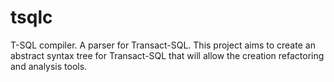 # tsqlc
T-SQL compiler. A parser for Transact-SQL. This project aims to create an abstract syntax tree for Transact-SQL that will allow the creation refactoring and analysis tools.

